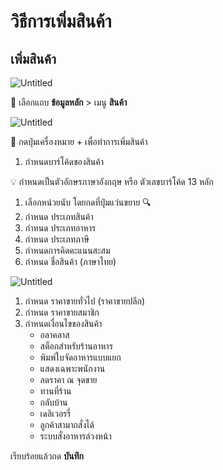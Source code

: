 # วิธีการเพิ่มสินค้า

## เพิ่มสินค้า

![Untitled](%E0%B8%A7%E0%B8%B4%E0%B8%98%E0%B8%B5%E0%B8%81%E0%B8%B2%E0%B8%A3%E0%B9%80%E0%B8%9E%E0%B8%B4%E0%B9%88%E0%B8%A1%E0%B8%AA%E0%B8%B4%E0%B8%99%E0%B8%84%E0%B9%89%E0%B8%B2%2021da98a6dcee81cbbc17e3aef022d674/Untitled.png)

🔺 เลือกแถบ **ข้อมูลหลัก** > เมนู **สินค้า**

![Untitled](%E0%B8%A7%E0%B8%B4%E0%B8%98%E0%B8%B5%E0%B8%81%E0%B8%B2%E0%B8%A3%E0%B9%80%E0%B8%9E%E0%B8%B4%E0%B9%88%E0%B8%A1%E0%B8%AA%E0%B8%B4%E0%B8%99%E0%B8%84%E0%B9%89%E0%B8%B2%2021da98a6dcee81cbbc17e3aef022d674/Untitled%201.png)

🔺 กดปุ่มเครื่องหมาย + เพื่อทำการเพิ่มสินค้า

1. กำหนดบาร์โค้ดของสินค้า

<aside>
💡 กำหนดเป็นตัวอักษรภาษาอังกฤษ หรือ ตัวเลขบาร์โค้ด 13 หลัก

</aside>

1. เลือกหน่วยนับ โดยกดที่ปุ่มแว่นขยาย 🔍
2.  กำหนด ประเภทสินค้า 
3. กำหนด ประเภทอาหาร
4. กำหนด ประเภทภาษี
5. กำหนดการคิดคะแนนสะสม
6. กำหนด ชื่อสินค้า (ภาษาไทย)

![Untitled](%E0%B8%A7%E0%B8%B4%E0%B8%98%E0%B8%B5%E0%B8%81%E0%B8%B2%E0%B8%A3%E0%B9%80%E0%B8%9E%E0%B8%B4%E0%B9%88%E0%B8%A1%E0%B8%AA%E0%B8%B4%E0%B8%99%E0%B8%84%E0%B9%89%E0%B8%B2%2021da98a6dcee81cbbc17e3aef022d674/Untitled%202.png)

1. กำหนด ราคาขายทั่วไป (ราคาขายปลีก)
2. กำหนด ราคาขายสมาชิก
3. กำหนดเงื่อนไขของสินค้า
    - อลาคลาส
    - สต็อกสำหรับร้านอาหาร
    - พิมพ์ใบจัดอาหารแบบแยก
    - แสดงเฉพาะพนักงาน
    - ลดราคา ณ จุดขาย
    - ทานที่ร้าน
    - กลับบ้าน
    - เดลิเวอรรี่
    - ลูกค้าสามาถสั่งได้
    - ระบบสั่งอาหารล่วงหน้า

เรียบร้อยแล้วกด **บันทึก**